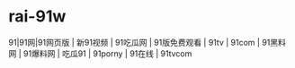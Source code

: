 # rai-91w
91|91网|91网页版 | 新91视频 | 91吃瓜网 | 91版免费观看 | 91tv | 91com | 91黑料网 | 91爆料网 | 吃瓜91 | 91porny | 91在线 | 91tvcom
